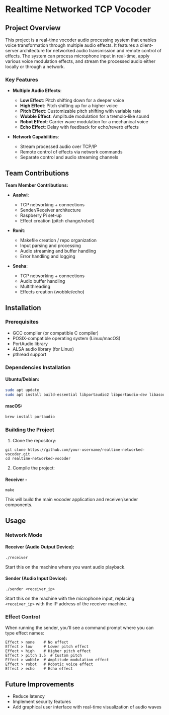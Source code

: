 # Realtime Networked TCP Vocoder 

## Project Overview

This project is a real-time vocoder audio processing system that enables voice transformation through multiple audio effects. It features a client-server architecture for networked audio transmission and remote control of effects. The system can process microphone input in real-time, apply various voice modulation effects, and stream the processed audio either locally or through a network.

### Key Features

- **Multiple Audio Effects**:
  - **Low Effect**: Pitch shifting down for a deeper voice
  - **High Effect**: Pitch shifting up for a higher voice
  - **Pitch Effect**: Customizable pitch shifting with variable rate
  - **Wobble Effect**: Amplitude modulation for a tremolo-like sound
  - **Robot Effect**: Carrier wave modulation for a mechanical voice
  - **Echo Effect**: Delay with feedback for echo/reverb effects

- **Network Capabilities**:
  - Stream processed audio over TCP/IP
  - Remote control of effects via network commands
  - Separate control and audio streaming channels

## Team Contributions

**Team Member Contributions:**

- **Aashvi**: 
  - TCP networking + connections
  - Sender/Receiver architecture
  - Raspberry Pi set-up
  - Effect creation (pitch change/robot)

- **Ronit**: 
  - Makefile creation / repo organization
  - Input parsing and processing
  - Audio streaming and buffer handling
  - Error handling and logging

- **Sneha**: 
  - TCP networking + connections 
  - Audio buffer handling
  - Multithreading
  - Effects creation (wobble/echo)

## Installation

### Prerequisites

- GCC compiler (or compatible C compiler)
- POSIX-compatible operating system (Linux/macOS)
- PortAudio library
- ALSA audio library (for Linux)
- pthread support

### Dependencies Installation

#### Ubuntu/Debian:
```bash
sudo apt update
sudo apt install build-essential libportaudio2 libportaudio-dev libasound2-dev
```

#### macOS:
```bash
brew install portaudio
```

### Building the Project

1. Clone the repository:
```
git clone https://github.com/your-username/realtime-networked-vocoder.git
cd realtime-networked-vocoder
```

2. Compile the project:

#### Receiver -
```
make
```

This will build the main vocoder application and receiver/sender components.

## Usage

### Network Mode

#### Receiver (Audio Output Device):
```
./receiver
```

Start this on the machine where you want audio playback.

#### Sender (Audio Input Device):
```
./sender <receiver_ip>
```

Start this on the machine with the microphone input, replacing `<receiver_ip>` with the IP address of the receiver machine.

### Effect Control

When running the sender, you'll see a command prompt where you can type effect names:

```
Effect > none    # No effect
Effect > low     # Lower pitch effect
Effect > high    # Higher pitch effect
Effect > pitch 1.5  # Custom pitch
Effect > wobble  # Amplitude modulation effect
Effect > robot   # Robotic voice effect
Effect > echo    # Echo effect
```

## Future Improvements

- Reduce latency
- Implement security features
- Add graphical user interface with real-time visualization of audio waves
